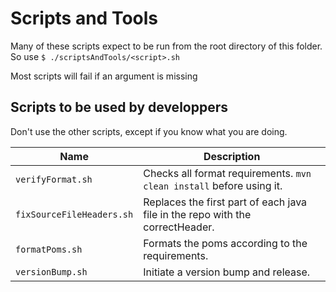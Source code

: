 # Scripts and Tools

Many of these scripts expect to be run from the root directory of this folder.
So use `$ ./scriptsAndTools/<script>.sh`

Most scripts will fail if an argument is missing

## Scripts to be used by developpers
Don't use the other scripts, except if you know what you are doing.

| Name | Description |
| --- | --- |
| `verifyFormat.sh` | Checks all format requirements. `mvn clean install` before using it.
| `fixSourceFileHeaders.sh` | Replaces the first part of each java file in the repo with the correctHeader.
| `formatPoms.sh` | Formats the poms according to the requirements.
| `versionBump.sh` | Initiate a version bump and release.

